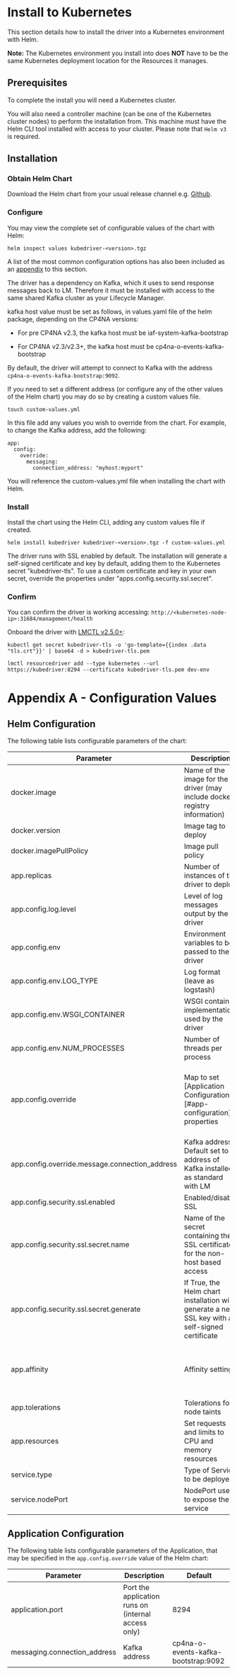 # Install to Kubernetes

This section details how to install the driver into a Kubernetes environment with Helm. 

**Note:** The Kubernetes environment you install into does **NOT** have to be the same Kubernetes deployment location for the Resources it manages.

## Prerequisites

To complete the install you will need a Kubernetes cluster.

You will also need a controller machine (can be one of the Kubernetes cluster nodes) to perform the installation from. This machine must have the Helm CLI tool installed with access to your cluster. Please note that `Helm v3` is required.

## Installation

### Obtain Helm Chart

Download the Helm chart from your usual release channel e.g. [Github](https://github.com/IBM/kubernetes-driver/releases).

### Configure

You may view the complete set of configurable values of the chart with Helm:

```
helm inspect values kubedriver-<version>.tgz
```

A list of the most common configuration options has also been included as an [appendix](#appendix-a-configuration-values) to this section.

The driver has a dependency on Kafka, which it uses to send response messages back to LM. Therefore it must be installed with access to the same shared Kafka cluster as your Lifecycle Manager.

kafka host value must be set as follows, in values.yaml file of the helm package, depending on the CP4NA versions:

* For pre CP4NA v2.3, the kafka host must be iaf-system-kafka-bootstrap

* For CP4NA v2.3/v2.3+, the kafka host must be cp4na-o-events-kafka-bootstrap  

By default, the driver will attempt to connect to Kafka with the address `cp4na-o-events-kafka-bootstrap:9092`.

If you need to set a different address (or configure any of the other values of the Helm chart) you may do so by creating a custom values file.

```
touch custom-values.yml
```

In this file add any values you wish to override from the chart. For example, to change the Kafka address, add the following:

```
app:
  config:
    override:
      messaging:
        connection_address: "myhost:myport"
```

You will reference the custom-values.yml file when installing the chart with Helm.

### Install

Install the chart using the Helm CLI, adding any custom values file if created.

```
helm install kubedriver kubedriver-<version>.tgz -f custom-values.yml
```

The driver runs with SSL enabled by default. The installation will generate a self-signed certificate and key by default, adding them to the Kubernetes secret "kubedriver-tls". To use a custom certificate and key in your own secret, override the properties under "apps.config.security.ssl.secret".

### Confirm

You can confirm the driver is working accessing: ```http://<kubernetes-node-ip>:31684/management/health```

Onboard the driver with [LMCTL v2.5.0+](https://github.com/IBM/lmctl):
```
kubectl get secret kubedriver-tls -o 'go-template={{index .data "tls.crt"}}' | base64 -d > kubedriver-tls.pem

lmctl resourcedriver add --type kubernetes --url https://kubedriver:8294 --certificate kubedriver-tls.pem dev-env 
```

# Appendix A - Configuration Values

## Helm Configuration

The following table lists configurable parameters of the chart:

| Parameter | Description | Default |
| --- | --- | --- |
| docker.image | Name of the image for the driver (may include docker registry information) | accanto/kubedriver |
| docker.version | Image tag to deploy | <version of the chart> |
| docker.imagePullPolicy | Image pull policy | IfNotPresent |
| app.replicas | Number of instances of the driver to deploy | 1 |
| app.config.log.level | Level of log messages output by the driver | INFO |
| app.config.env | Environment variables to be passed to the driver | (See below) |
| app.config.env.LOG_TYPE | Log format (leave as logstash) | logstash |
| app.config.env.WSGI_CONTAINER | WSGI container implementation used by the driver | gunicorn |
| app.config.env.NUM_PROCESSES | Number of threads per process | 2 |
| app.config.override | Map to set [Application Configuration)[#app-configuration] properties | See connection_address below and [Application Configuration)[#app-configuration] properties |
| app.config.override.message.connection_address | Kafka address. Default set to address of Kafka installed as standard with LM | cp4na-o-events-kafka-bootstrap:9092 |
| app.config.security.ssl.enabled | Enabled/disable SSL | True |
| app.config.security.ssl.secret.name | Name of the secret containing the SSL certificate for the non-host based access | kubedriver-tls |
| app.config.security.ssl.secret.generate | If True, the Helm chart installation will generate a new SSL key with a self-signed certificate | True |
| app.affinity | Affinity settings | A pod anti-affinity rule is configured to inform Kubernetes it is preferable to deploy the pods on different Nodes |
| app.tolerations | Tolerations for node taints | [] |
| app.resources | Set requests and limits to CPU and memory resources | {} |
| service.type | Type of Service to be deployed | NodePort |
| service.nodePort | NodePort used to expose the service | 31684 |

## Application Configuration

The following table lists configurable parameters of the Application, that may be specified in the `app.config.override` value of the Helm chart:

| Parameter | Description | Default |
| --- | --- | --- |
| application.port | Port the application runs on (internal access only) | 8294 | 
| messaging.connection_address | Kafka address | cp4na-o-events-kafka-bootstrap:9092 |
